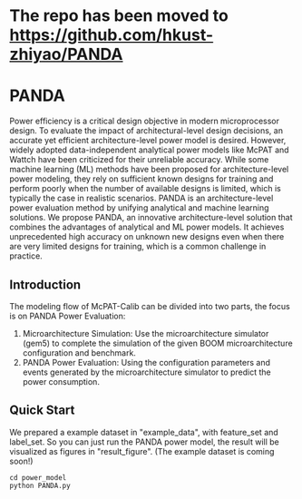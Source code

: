 # The repo has been moved to https://github.com/hkust-zhiyao/PANDA

# PANDA

Power efficiency is a critical design objective in modern microprocessor design. To evaluate the impact of architectural-level design decisions, an accurate yet efficient architecture-level power model is desired. However, widely adopted data-independent analytical power models like McPAT and Wattch have been criticized for their unreliable accuracy. While some machine learning (ML) methods have been proposed for architecture-level power modeling, they rely on sufficient known designs for training and perform poorly when the number of available designs is limited, which is typically the case in realistic scenarios. PANDA is an architecture-level power evaluation method by unifying analytical and machine learning solutions. We propose PANDA, an innovative architecture-level solution that combines the advantages of analytical and ML power models. It achieves unprecedented high accuracy on unknown new designs even when there are very limited designs for training, which is a common challenge in practice. 


## Introduction
The modeling flow of McPAT-Calib can be divided into two parts, the focus is on PANDA Power Evaluation:
1) Microarchitecture Simulation: Use the microarchitecture simulator (gem5) to complete the simulation of the given BOOM microarchitecture configuration and benchmark.
2) PANDA Power Evaluation: Using the configuration parameters and events generated by the microarchitecture simulator to predict the power consumption.

## Quick Start
We prepared a example dataset in "example_data", with feature_set and label_set. So you can just run the PANDA power model, the result will be visualized as figures in "result_figure". (The example dataset is coming soon!)
```
cd power_model
python PANDA.py
```
